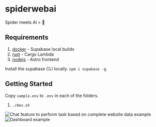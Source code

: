 # spiderwebai

Spider meets AI = 🦄

## Requirements

1. [docker](https://docs.docker.com/engine/install/) - Supabase local builds
1. [rust](https://www.rust-lang.org/tools/install) - Cargo Lambda
1. [nodejs](https://nodejs.org/en/download) - Astro frontend

Install the supabase CLI locally. `npm i supabase -g`.

## Getting Started

Copy `sample.env` to `.env` in each of the folders.

1. `./dev.sh`

![Chat feature to perform task based on complete website data example](https://user-images.githubusercontent.com/8095978/270475633-afb2853d-2317-41ba-bcc9-af203d9065a5.png)
![Dashboard example](https://user-images.githubusercontent.com/8095978/270475687-b7449430-e5fa-4ce9-ae70-81bc10180c16.png)